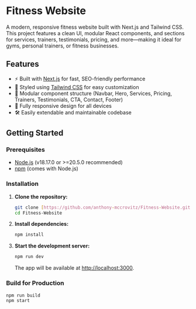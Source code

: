 # Fitness Website

A modern, responsive fitness website built with Next.js and Tailwind CSS. This project features a clean UI, modular React components, and sections for services, trainers, testimonials, pricing, and more—making it ideal for gyms, personal trainers, or fitness businesses.

## Features

- ⚡️ Built with [Next.js](https://nextjs.org/) for fast, SEO-friendly performance
- 🎨 Styled using [Tailwind CSS](https://tailwindcss.com/) for easy customization
- 🧩 Modular component structure (Navbar, Hero, Services, Pricing, Trainers, Testimonials, CTA, Contact, Footer)
- 📱 Fully responsive design for all devices
- 🛠️ Easily extendable and maintainable codebase

## Getting Started

### Prerequisites

- [Node.js](https://nodejs.org/) (v18.17.0 or >=20.5.0 recommended)
- [npm](https://www.npmjs.com/) (comes with Node.js)

### Installation

1. **Clone the repository:**
    ```sh
    git clone [https://github.com/anthony-mccrovitz/Fitness-Website.git](https://github.com/anthony-mccrovitz/Fitness-Website.git)
    cd Fitness-Website
    ```

2. **Install dependencies:**
    ```sh
    npm install
    ```

3. **Start the development server:**
    ```sh
    npm run dev
    ```
    The app will be available at [http://localhost:3000](http://localhost:3000).

### Build for Production

```sh
npm run build
npm start
